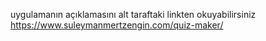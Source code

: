 uygulamanın açıklamasını alt taraftaki linkten okuyabilirsiniz
https://www.suleymanmertzengin.com/quiz-maker/

